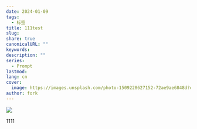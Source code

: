 ```yaml
---
date: 2024-01-09
tags:
  - 标签
title: 111test
slug: 
share: true
canonicalURL: ""
keywords: 
description: ""
series:
  - Prompt
lastmod: 
lang: cn
cover:
  image: https://images.unsplash.com/photo-1509228627152-72ae9ae6848d?q=80&w=1000&auto=format&fit=crop&ixlib=rb-4.0.3&ixid=M3wxMjA3fDB8MHxwaG90by1wYWdlfHx8fGVufDB8fHx8fA%3D%3D
author: fork
---
```

  


![](/images/test-20240109194639827.webp)

 
 1111


